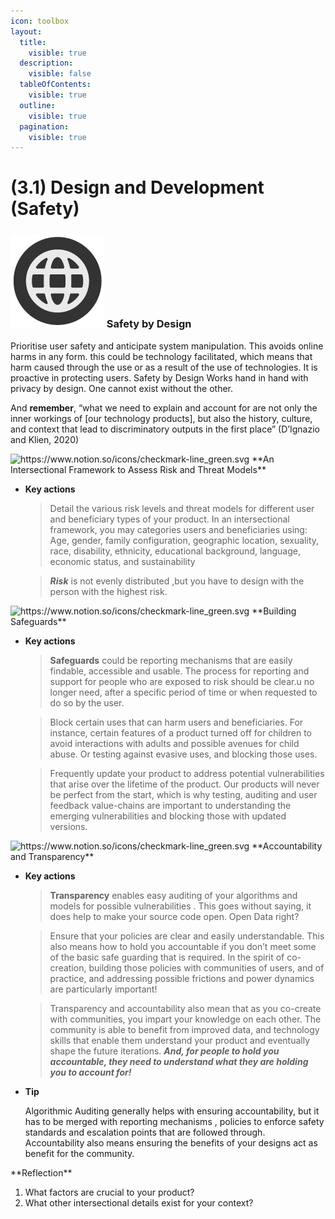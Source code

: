 ```yaml
---
icon: toolbox
layout:
  title:
    visible: true
  description:
    visible: false
  tableOfContents:
    visible: true
  outline:
    visible: true
  pagination:
    visible: true
---
```


# (3.1) Design and Development (Safety)

### <img src="../.gitbook/assets/icon-w-inclusive.png" alt="https://www.notion.so/icons/forward_lightgray.svg" data-size="line"> Safety by Design

Prioritise user safety and anticipate system manipulation. This avoids online harms in any form. this could be technology facilitated, which means that harm caused through the use or as a result of the use of technologies. It is proactive in protecting users. Safety by Design Works hand in hand with privacy by design. One cannot exist without the other.

And **remember**, “what we need to explain and account for are not only the inner workings of \[our technology products], but also the history, culture, and context that lead to discriminatory outputs in the first place” (D’Ignazio and Klien, 2020)

<img src="https://www.notion.so/icons/checkmark-line_green.svg" alt="https://www.notion.so/icons/checkmark-line_green.svg" data-size="line"> \*\*An Intersectional Framework to Assess Risk and Threat Models\*\*

*   **Key actions**

    > Detail the various risk levels and threat models for different user and beneficiary types of your product. In an intersectional framework, you may categories users and beneficiaries using: Age, gender, family configuration, geographic location, sexuality, race, disability, ethnicity, educational background, language, economic status, and sustainability

    > _**Risk**_ is not evenly distributed ,but you have to design with the person with the highest risk.

<img src="https://www.notion.so/icons/checkmark-line_green.svg" alt="https://www.notion.so/icons/checkmark-line_green.svg" data-size="line"> \*\*Building Safeguards\*\*

*   **Key actions**

    > **Safeguards** could be reporting mechanisms that are easily findable, accessible and usable. The process for reporting and support for people who are exposed to risk should be clear.u no longer need, after a specific period of time or when requested to do so by the user.

    > Block certain uses that can harm users and beneficiaries. For instance, certain features of a product turned off for children to avoid interactions with adults and possible avenues for child abuse. Or testing against evasive uses, and blocking those uses.

    > Frequently update your product to address potential vulnerabilities that arise over the lifetime of the product. Our products will never be perfect from the start, which is why testing, auditing and user feedback value-chains are important to understanding the emerging vulnerabilities and blocking those with updated versions.

<img src="https://www.notion.so/icons/checkmark-line_green.svg" alt="https://www.notion.so/icons/checkmark-line_green.svg" data-size="line"> \*\*Accountability and Transparency\*\*

*   **Key actions**

    > **Transparency** enables easy auditing of your algorithms and models for possible vulnerabilities . This goes without saying, it does help to make your source code open. Open Data right?

    > Ensure that your policies are clear and easily understandable. This also means how to hold you accountable if you don’t meet some of the basic safe guarding that is required. In the spirit of co-creation, building those policies with communities of users, and of practice, and addressing possible frictions and power dynamics are particularly important!

    > Transparency and accountability also mean that as you co-create with communities, you impart your knowledge on each other. The community is able to benefit from improved data, and technology skills that enable them understand your product and eventually shape the future iterations. _**And, for people to hold you accountable, they need to understand what they are holding you to account for!**_
*   **Tip**

    Algorithmic Auditing generally helps with ensuring accountability, but it has to be merged with reporting mechanisms , policies to enforce safety standards and escalation points that are followed through. Accountability also means ensuring the benefits of your designs act as benefit for the community.

&#x20;\*\*Reflection\*\*

1. What factors are crucial to your product?
2. What other intersectional details exist for your context?
